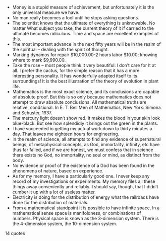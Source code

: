  - Money is a stupid measure of achievement, but unfortunately it is the only universal measure we have.
 - No man really becomes a fool until he stops asking questions.
 - The scientist knows that the ultimate of everything is unknowable. No matter What subject you take, the current theory of it if carried to the ultimate becomes ridiculous. Time and space are excellent examples of this.
 - The most important advance in the next fifty years will be in the realm of the spiritual – dealing with the spirit of thought.
 - Marking dynamos for repair $10,000.00-2 hours labor $10.00; knowing where to mark $9,990.00.
 - Take the rose – most people think it very beautiful: I don’t care for It at all. I prefer the cactus, for the simple reason that it has a more interesting personality. It has wonderfully adapted itself to its surroundings! It is the best illustration of the theory of evolution in plant life.
 - Mathematics is the most exact science, and its conclusions are capable of absolute proof. But this is so only because mathematics does not attempt to draw absolute conclusions. All mathematical truths are relative, conditional. In E. T. Bell Men of Mathematics, New York: Simona and Schuster, 1937.
 - The mercury light doesn’t show red. It makes the blood in your skin look blue-black. But see how splendidly it brings out the green in the plants.
 - I have succeeded in getting my actual work down to thirty minutes a day. That leaves me eighteen hours for engineering.
 - In the realm of science, all attempts to find any evidence of supernatural beings, of metaphysical concepts, as God, immortality, infinity, etc have thus far failed, and if we are honest, we must confess that in science there exists no God, no immortality, no soul or mind, as distinct from the body.
 - No evidence or proof of the existence of a God has been found in the phenomena of nature, based on experience.
 - As for my memory, I have a particularly good one. I never keep any record of my investigations or experiments. My memory files all these things away conveniently and reliably. I should say, though, that I didn’t cumber it up with a lot of useless matter.
 - Electricity is doing for the distribution of energy what the railroads have done for the distribution of materials.
 - From a mathematical standpoint it is possible to have infinite space. In a mathematical sense space is manifoldness, or combinations of numbers. Physical space is known as the 3-dimension system. There is the 4-dimension system, the 10-dimension system.

14 quotes